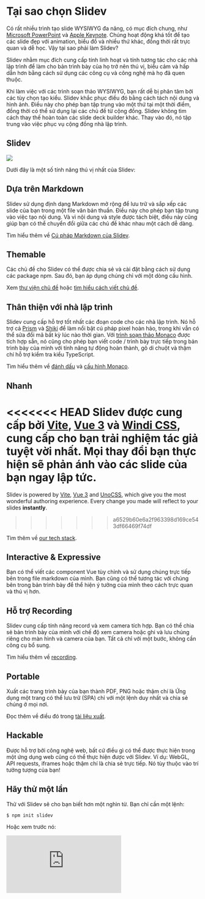 # Tại sao chọn Slidev

Có rất nhiều trình tạo slide WYSIWYG đa năng, có mục đích chung, như [Microsoft PowerPoint](https://www.microsoft.com/en-us/microsoft-365/powerpoint) và [Apple Keynote](https://www.apple.com/keynote/). Chúng hoạt động khá tốt để tạo các slide đẹp với animation, biểu đồ và nhiều thứ khác, đồng thời rất trực quan và dễ học. Vậy tại sao phải làm Slidev?

Slidev nhằm mục đích cung cấp tính linh hoạt và tính tương tác cho các nhà lập trình để làm cho bản trình bày của họ trở nên thú vị, biểu cảm và hấp dẫn hơn bằng cách sử dụng các công cụ và công nghệ mà họ đã quen thuộc.

Khi làm việc với các trình soạn thảo WYSIWYG, bạn rất dễ bị phân tâm bởi các tùy chọn tạo kiểu. Slidev khắc phục điều đó bằng cách tách nội dung và hình ảnh. Điều này cho phép bạn tập trung vào một thứ tại một thời điểm, đồng thời có thể sử dụng lại các chủ đề từ cộng đồng. Slidev không tìm cách thay thế hoàn toàn các slide deck builder khác. Thay vào đó, nó tập trung vào việc phục vụ cộng đồng nhà lập trình.

## Slidev

![](/screenshots/cover.png)

Dưới đây là một số tính năng thú vị nhất của Slidev:

## Dựa trên Markdown

Slidev sử dụng định dạng Markdown mở rộng để lưu trữ và sắp xếp các slide của bạn trong một file văn bản thuần. Điều này cho phép bạn tập trung vào việc tạo nội dung. Và vì nội dung và style được tách biệt, điều này cũng giúp bạn có thể chuyển đổi giữa các chủ đề khác nhau một cách dễ dàng.

Tìm hiểu thêm về [Cú pháp Markdown của Slidev](/guide/syntax).

## Themable

Các chủ đề cho Slidev có thể được chia sẻ và cài đặt bằng cách sử dụng các package npm. Sau đó, bạn áp dụng chúng chỉ với một dòng cấu hình.

Xem [thư viện chủ đề](/themes/gallery) hoặc [tìm hiểu cách viết chủ đề](/themes/write-a-theme).

## Thân thiện với nhà lập trình

Slidev cung cấp hỗ trợ tốt nhất các đoạn code cho các nhà lập trình. Nó hỗ trợ cả [Prism](https://prismjs.com/) và [Shiki](https://github.com/shikijs/shiki) để làm nổi bật cú pháp pixel hoàn hảo, trong khi vẫn có thể sửa đổi mã bất kỳ lúc nào thời gian. Với [trình soạn thảo Monaco](https://microsoft.github.io/monaco-editor/) được tích hợp sẵn, nó cũng cho phép bạn viết code / trình bày trực tiếp trong bản trình bày của mình với tính năng tự động hoàn thành, gõ di chuột và thậm chí hỗ trợ kiểm tra kiểu TypeScript.

Tìm hiểu thêm về [đánh dấu](/custom/highlighters) và [cấu hình Monaco](/custom/config-monaco).

## Nhanh

<<<<<<< HEAD
Slidev được cung cấp bởi [Vite](https://vitejs.dev/), [Vue 3](https://v3.vuejs.org/) và [Windi CSS](https://windicss.org/), cung cấp cho bạn trải nghiệm tác giả tuyệt vời nhất. Mọi thay đổi bạn thực hiện sẽ phản ánh vào các slide của bạn **ngay lập tức**.
=======
Slidev is powered by [Vite](https://vitejs.dev/), [Vue 3](https://v3.vuejs.org/) and [UnoCSS](https://unocss.dev/), which give you the most wonderful authoring experience. Every change you made will reflect to your slides **instantly**.
>>>>>>> a6529b60e6a2f963398d169ce543df66469f74df

Tìm thêm về [our tech stack](/guide/#tech-stack).

## Interactive & Expressive

Bạn có thể viết các component Vue tùy chỉnh và sử dụng chúng trực tiếp bên trong file markdown của mình. Bạn cũng có thể tương tác với chúng bên trong bản trình bày để thể hiện ý tưởng của mình theo cách trực quan và thú vị hơn.

## Hỗ trợ Recording

Slidev cung cấp tính năng record và xem camera tích hợp. Bạn có thể chia sẻ bản trình bày của mình với chế độ xem camera hoặc ghi và lưu chúng riêng cho màn hình và camera của bạn. Tất cả chỉ với một bước, không cần công cụ bổ sung.

Tìm hiểu thêm về [recording](/guide/recording).

## Portable

Xuất các trang trình bày của bạn thành PDF, PNG hoặc thậm chí là Ứng dụng một trang có thể lưu trữ (SPA) chỉ với một lệnh duy nhất và chia sẻ chúng ở mọi nơi.

Đọc thêm về điều đó trong [tài liệu xuất](/guide/exporting).

## Hackable

Được hỗ trợ bởi công nghệ web, bất cứ điều gì có thể được thực hiện trong một ứng dụng web cũng có thể thực hiện được với Slidev. Ví dụ: WebGL, API requests, iframes hoặc thậm chí là chia sẻ trực tiếp. Nó tùy thuộc vào trí tưởng tượng của bạn!

## Hãy thử một lần

Thử với Slidev sẽ cho bạn biết hơn một nghìn từ. Bạn chỉ cần một lệnh:

```bash
$ npm init slidev
```

Hoặc xem trước nó:

<div class="aspect-9/16 relative">
<iframe class="rounded w-full shadow-md border-none" src="https://www.youtube.com/embed/eW7v-2ZKZOU" title="YouTube video player" frameborder="0" allow="accelerometer; autoplay; clipboard-write; encrypted-media; gyroscope; picture-in-picture" allowfullscreen></iframe>
</div>
